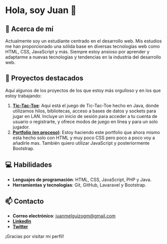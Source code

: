 # Hola, soy Juan 👋

## 🚀 Acerca de mí

Actualmente soy un estudiante centrado en el desarrollo web. Mis estudios me han
proporcionado una sólida base en diversas tecnologías web como HTML, CSS,
JavaScript y más. Siempre estoy ansioso por aprender y adaptarme a nuevas
tecnologías y tendencias en la industria del desarrollo web.

## 🎯 Proyectos destacados

Aquí algunos de los proyectos de los que estoy más orgulloso y en los que estoy
trabajando:

1. [**Tic-Tac-Toe**](https://github.com/juanmelmos/TicTacToe): Aquí está el
   juego de Tic-Tac-Toe hecho en Java, donde utilizamos hilos, bibliotecas,
   acceso a bases de datos y sockets para jugar en LAN. Incluye un inicio de
   sesión para acceder a tu cuenta de usuario o registrarte, y ofrece modos de
   juego en línea y para un solo jugador.
2. [**Portfolio (en proceso)**](https://juanmelmos.github.io/): Estoy haciendo
   este portfolio que ahora mismo esta hecho solo con HTML y muy poco CSS pero
   poco a poco voy a añadirle mas. También quiero utilizar JavaScript y
   posteriormente Bootstrap.

## 💻 Habilidades

- **Lenguajes de programación**: HTML, CSS, JavaScript, PHP y Java.
- **Herramientas y tecnologías**: Git, GitHub, Lavaravel y Bootstrap.

## 📫 Contacto

- **Correo electrónico**: <juanmelguizogm@gmail.com>
- [**LinkedIn**](https://www.linkedin.com/in/juan-melguizo-moscoso-b3003419a/)
- [**Twitter**](https://twitter.com/Blaze_JMM)

¡Gracias por visitar mi perfil!
